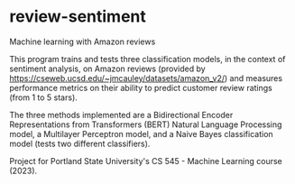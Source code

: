 # review-sentiment
Machine learning with Amazon reviews

This program trains and tests three classification models, in the context of sentiment analysis, on Amazon reviews (provided by https://cseweb.ucsd.edu/~jmcauley/datasets/amazon_v2/) and measures performance metrics on their ability to predict customer review ratings (from 1 to 5 stars).

The three methods implemented are a Bidirectional Encoder Representations from Transformers (BERT) Natural Language Processing model, a Multilayer Perceptron model, and a Naive Bayes classification model (tests two different classifiers).

Project for Portland State University's CS 545 - Machine Learning course (2023).
